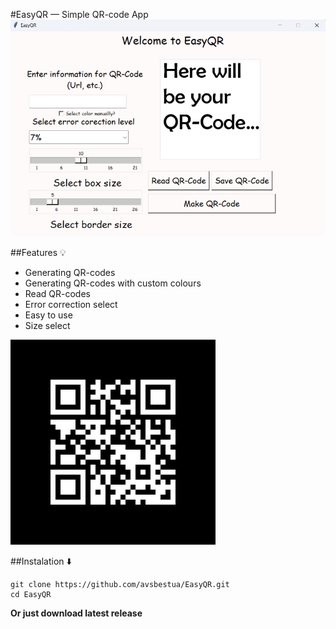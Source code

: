 #EasyQR — Simple QR-code App
![App](pics/main.png)

##Features 💡
- Generating QR-codes
- Generating QR-codes with custom colours
- Read QR-codes
- Error correction select
- Easy to use
- Size select

![QR-code](pics/qr_code.png)

##Instalation ⬇️
```
git clone https://github.com/avsbestua/EasyQR.git
cd EasyQR
```
**Or just download latest release**

